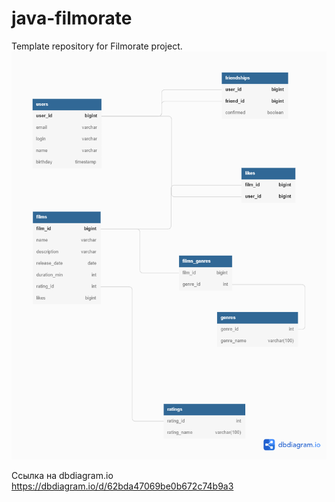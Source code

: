 # java-filmorate
Template repository for Filmorate project.
![Диаграмма БД](/dbdiagram2.png)

Ссылка на dbdiagram.io https://dbdiagram.io/d/62bda47069be0b672c74b9a3
